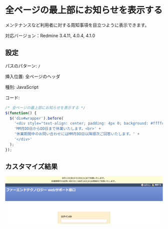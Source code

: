 # 全ページの最上部にお知らせを表示する

メンテナンスなど利用者に対する周知事項を目立つように表示できます。

対応バージョン：Redmine 3.4.11, 4.0.4, 4.1.0

## 設定

パスのパターン: `/`

挿入位置: 全ページのヘッダ

種別: JavaScript

コード:

``` javascript
/* 全ページの最上部にお知らせを表示する */
$(function() {
  $('div#wrapper').before(
    '<div style="text-align: center; padding: 4px 0; background: #ffffcd;">' +
    'MM月DD日からDD日まで休業いたします。<br>' +
    '休業期間中のお問い合わせにはMM月DD日以降順次ご回答いたします。' +
    '</div>'
  );
});
```

## カスタマイズ結果

![](banner@2x.png)
